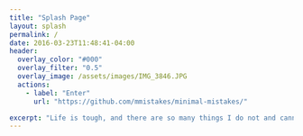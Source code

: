 ```yaml
---
title: "Splash Page"
layout: splash
permalink: /
date: 2016-03-23T11:48:41-04:00
header:
  overlay_color: "#000"
  overlay_filter: "0.5"
  overlay_image: /assets/images/IMG_3846.JPG
  actions:
    - label: "Enter"
      url: "https://github.com/mmistakes/minimal-mistakes/"

excerpt: "Life is tough, and there are so many things I do not and cannot understand."
---
```

